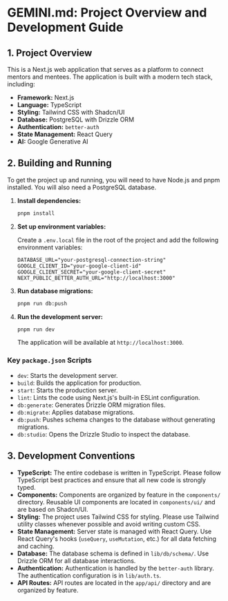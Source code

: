 # GEMINI.md: Project Overview and Development Guide

## 1. Project Overview

This is a Next.js web application that serves as a platform to connect mentors and mentees. The application is built with a modern tech stack, including:

*   **Framework:** Next.js
*   **Language:** TypeScript
*   **Styling:** Tailwind CSS with Shadcn/UI
*   **Database:** PostgreSQL with Drizzle ORM
*   **Authentication:** `better-auth`
*   **State Management:** React Query
*   **AI:** Google Generative AI

## 2. Building and Running

To get the project up and running, you will need to have Node.js and pnpm installed. You will also need a PostgreSQL database.

1.  **Install dependencies:**

    ```bash
    pnpm install
    ```

2.  **Set up environment variables:**

    Create a `.env.local` file in the root of the project and add the following environment variables:

    ```
    DATABASE_URL="your-postgresql-connection-string"
    GOOGLE_CLIENT_ID="your-google-client-id"
    GOOGLE_CLIENT_SECRET="your-google-client-secret"
    NEXT_PUBLIC_BETTER_AUTH_URL="http://localhost:3000"
    ```

3.  **Run database migrations:**

    ```bash
    pnpm run db:push
    ```

4.  **Run the development server:**

    ```bash
    pnpm run dev
    ```

    The application will be available at `http://localhost:3000`.

### Key `package.json` Scripts

*   `dev`: Starts the development server.
*   `build`: Builds the application for production.
*   `start`: Starts the production server.
*   `lint`: Lints the code using Next.js's built-in ESLint configuration.
*   `db:generate`: Generates Drizzle ORM migration files.
*   `db:migrate`: Applies database migrations.
*   `db:push`: Pushes schema changes to the database without generating migrations.
*   `db:studio`: Opens the Drizzle Studio to inspect the database.

## 3. Development Conventions

*   **TypeScript:** The entire codebase is written in TypeScript. Please follow TypeScript best practices and ensure that all new code is strongly typed.
*   **Components:** Components are organized by feature in the `components/` directory. Reusable UI components are located in `components/ui/` and are based on Shadcn/UI.
*   **Styling:** The project uses Tailwind CSS for styling. Please use Tailwind utility classes whenever possible and avoid writing custom CSS.
*   **State Management:** Server state is managed with React Query. Use React Query's hooks (`useQuery`, `useMutation`, etc.) for all data fetching and caching.
*   **Database:** The database schema is defined in `lib/db/schema/`. Use Drizzle ORM for all database interactions.
*   **Authentication:** Authentication is handled by the `better-auth` library. The authentication configuration is in `lib/auth.ts`.
*   **API Routes:** API routes are located in the `app/api/` directory and are organized by feature.
